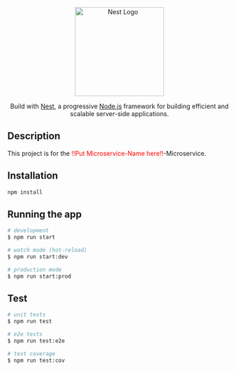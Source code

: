<p align="center">
  <img src="https://nestjs.com/img/logo-small.svg" width="200" alt="Nest Logo" />
</p>

<p align="center">Build with <a href="http://nestjs.com" target="_blank">Nest</a>, a progressive <a href="http://nodejs.org" target="_blank">Node.js</a> framework for building efficient and scalable server-side applications.</p>

## Description

This project is for the <span style="color:red;">!!Put Microservice-Name here!!</span>-Microservice.

## Installation

```bash
npm install
```

## Running the app

```bash
# development
$ npm run start

# watch mode (hot-reload)
$ npm run start:dev

# production mode
$ npm run start:prod
```

## Test

```bash
# unit tests
$ npm run test

# e2e tests
$ npm run test:e2e

# test coverage
$ npm run test:cov
```
